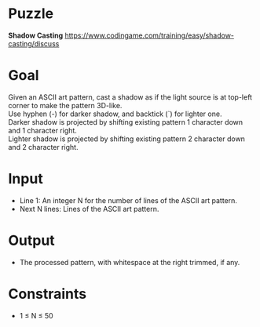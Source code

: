 # Puzzle
**Shadow Casting** https://www.codingame.com/training/easy/shadow-casting/discuss

# Goal
Given an ASCII art pattern, cast a shadow as if the light source is at top-left corner to make the pattern 3D-like.  
Use hyphen (-) for darker shadow, and backtick (`) for lighter one.  
Darker shadow is projected by shifting existing pattern 1 character down and 1 character right.  
Lighter shadow is projected by shifting existing pattern 2 character down and 2 character right.  

# Input
* Line 1: An integer N for the number of lines of the ASCII art pattern.
* Next N lines: Lines of the ASCII art pattern.

# Output
* The processed pattern, with whitespace at the right trimmed, if any.

# Constraints
* 1 ≤ N ≤ 50
